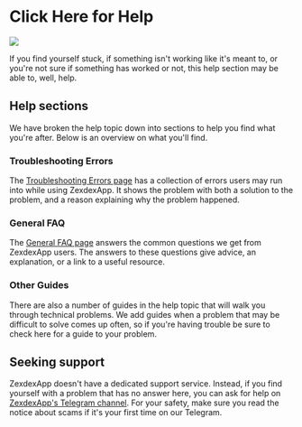 # Click Here for Help



![](../.gitbook/assets/help-area-header.png)

If you find yourself stuck, if something isn't working like it's meant to, or you're not sure if something has worked or not, this help section may be able to, well, help.

## Help sections

We have broken the help topic down into sections to help you find what you're after. Below is an overview on what you'll find.

### Troubleshooting Errors

The [Troubleshooting Errors page](https://docs.zexdex.app/help/troubleshooting) has a collection of errors users may run into while using ZexdexApp. It shows the problem with both a solution to the problem, and a reason explaining why the problem happened.

### General FAQ

The [General FAQ page](https://docs.zexdex.app/help/faq) answers the common questions we get from ZexdexApp users. The answers to these questions give advice, an explanation, or a link to a useful resource.

### Other Guides

There are also a number of guides in the help topic that will walk you through technical problems. We add guides when a problem that may be difficult to solve comes up often, so if you're having trouble be sure to check here for a guide to your problem.

## Seeking support

ZexdexApp doesn't have a dedicated support service. Instead, if you find yourself with a problem that has no answer here, you can ask for help on [ZexdexApp's Telegram channel](https://t.me/pancakeswap). For your safety, make sure you read the notice about scams if it's your first time on our Telegram.
